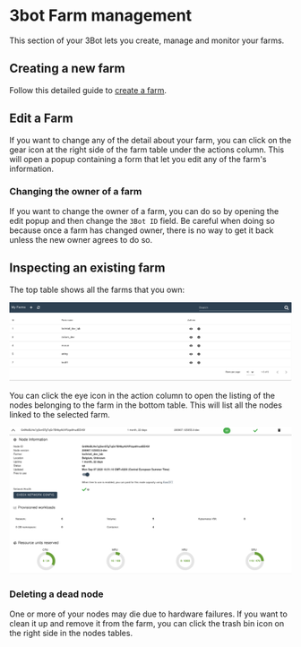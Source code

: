 # 3bot Farm management

This section of your 3Bot lets you create, manage and monitor your farms.

<!-- * [Monitoring the nodes health and usage](inspecting-an-existing-farm) -->

## Creating a new farm

Follow this detailed guide to [create a farm](farm_init.md).

## Edit a Farm

If you want to change any of the detail about your farm, you can click on the gear icon at the right side of the farm table under the actions column. This will open a popup containing a form that let you edit any of the farm's information.

### Changing the owner of a farm

If you want to change the owner of a farm, you can do so by opening the edit popup and then change the `3Bot ID` field. Be careful when doing so because once a farm has changed owner, there is no way to get it back unless the new owner agrees to do so.

## Inspecting an existing farm

The top table shows all the farms that you own:

![overview](./img/farm_management_overview.png)

You can click the eye icon in the action column to open the listing of the nodes belonging to the farm in the bottom table. This will list all the nodes linked to the selected farm.

![nodes listing](./img/farm_management_nodes.png)

### Deleting a dead node

One or more of your nodes may die due to hardware failures. If you want to clean it up and remove it from the farm, you can click the trash bin icon on the right side in the nodes tables.
